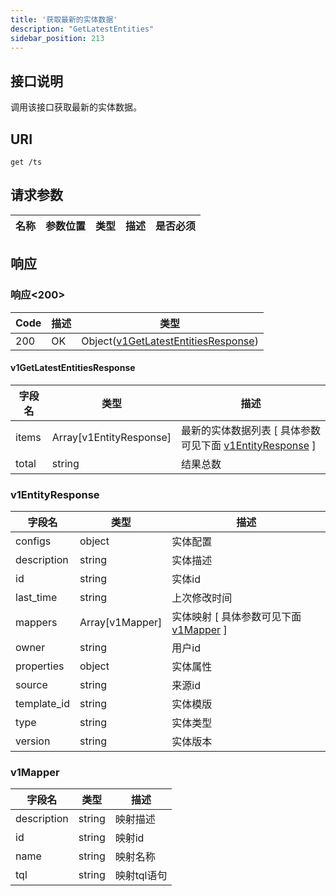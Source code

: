 ```yaml
---
title: '获取最新的实体数据'
description: "GetLatestEntities"
sidebar_position: 213
---
```

## 接口说明
调用该接口获取最新的实体数据。

## URI

```
get /ts
```

## 请求参数

| 名称 | 参数位置 | 类型 | 描述 |  是否必须 |
| ---- | ---------- | ----------- | ----------- | ----------- |

## 响应


### 响应<200>
| Code | 描述 | 类型 |
| ---- | ----------- | ------ | 
| 200 | OK | Object([v1GetLatestEntitiesResponse](#v1GetLatestEntitiesResponse)) |

#### v1GetLatestEntitiesResponse

| 字段名 | 类型 | 描述 |
| ---- | ---- | ----------- |  
| items | Array[v1EntityResponse] | 最新的实体数据列表 [ 具体参数可见下面 [v1EntityResponse](#v1EntityResponse) ] | 
| total | string | 结果总数 |


### v1EntityResponse
| 字段名 | 类型 | 描述 |
| ---- | ---- | ----------- | 
| configs | object | 实体配置 | 
| description | string | 实体描述 | 
| id | string | 实体id | 
| last_time | string | 上次修改时间 |  
| mappers | Array[v1Mapper] | 实体映射 [ 具体参数可见下面 [v1Mapper](#v1Mapper) ] | 
| owner | string | 用户id | 
| properties | object | 实体属性 | 
| source | string | 来源id | 
| template_id | string | 实体模版 | 
| type | string | 实体类型 | 
| version | string | 实体版本 |


### v1Mapper
| 字段名 | 类型 | 描述 |
| ---- | ---- | ----------- | 
| description | string | 映射描述 | 
| id | string | 映射id | 
| name | string | 映射名称 | 
| tql | string | 映射tql语句 |







